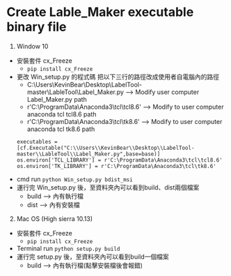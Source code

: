 # Create Lable_Maker executable binary file

1. Window 10 
- 安裝套件 cx_Freeze
  + `pip install cx_Freeze`
- 更改 Win_setup.py 的程式碼 把以下三行的路徑改成使用者自電腦內的路徑
  + C:\\Users\\KevinBear\\Desktop\\LabelTool-master\\LableTool\\Label_Maker.py --> Modify user computer Label_Maker.py path
  + r'C:\ProgramData\Anaconda3\tcl\tcl8.6' --> Modify to user computer anaconda tcl tcl8.6 path
  + r'C:\ProgramData\Anaconda3\tcl\tk8.6' --> Modify to user computer anaconda tcl tk8.6 path
  ```
  executables = [cf.Executable("C:\\Users\\KevinBear\\Desktop\\LabelTool-master\\LableTool\\Label_Maker.py",base=base)]
  os.environ['TCL_LIBRARY'] = r'C:\ProgramData\Anaconda3\tcl\tcl8.6'
  os.environ['TK_LIBRARY'] = r'C:\ProgramData\Anaconda3\tcl\tk8.6'
  ```
- cmd run `python Win_setup.py bdist_msi`
- 運行完 Win_setup.py 後，至資料夾內可以看到build、dist兩個檔案
  + build --> 內有執行檔
  + dist --> 內有安裝檔
2. Mac OS (High sierra 10.13)
- 安裝套件 cx_Freeze
  + `pip install cx_Freeze`
- Terminal run `python setup.py build`
- 運行完 setup.py 後，至資料夾內可以看到build一個檔案
  + build --> 內有執行檔(點擊安裝檔後會報錯)
